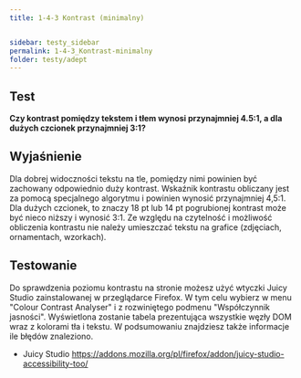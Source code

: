 ```yaml
---
title: 1-4-3 Kontrast (minimalny)


sidebar: testy_sidebar
permalink: 1-4-3_Kontrast-minimalny
folder: testy/adept
---
```


## Test
**Czy kontrast pomiędzy tekstem i tłem wynosi przynajmniej 4.5:1, a dla dużych czcionek przynajmniej 3:1?**

## Wyjaśnienie
Dla dobrej widoczności tekstu na tle, pomiędzy nimi powinien być zachowany odpowiednio duży kontrast. Wskaźnik kontrastu obliczany jest za pomocą specjalnego algorytmu i powinien wynosić przynajmniej 4,5:1. Dla dużych czcionek, to znaczy 18 pt lub 14 pt pogrubionej kontrast może być nieco niższy i wynosić 3:1. Ze względu na czytelność i możliwość obliczenia kontrastu nie należy umieszczać tekstu na grafice (zdjęciach, ornamentach, wzorkach).

## Testowanie
Do sprawdzenia poziomu kontrastu na stronie możesz użyć wtyczki Juicy Studio zainstalowanej w przeglądarce Firefox. W tym celu wybierz w menu "Colour Contrast Analyser" i z rozwiniętego podmenu "Współczynnik jasności". Wyświetlona zostanie tabela prezentująca wszystkie węzły DOM wraz z kolorami tła i tekstu. W podsumowaniu znajdziesz także informacje ile błędów znaleziono.

-	Juicy Studio https://addons.mozilla.org/pl/firefox/addon/juicy-studio-accessibility-too/